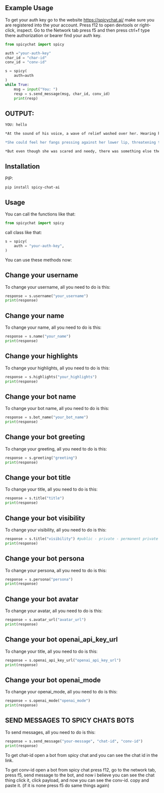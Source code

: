 ## Example Usage

To get your auth key go to the website https://spicychat.ai/ make sure you are registered into the your account. Press f12 to open devtools or right-click, inspect. Go to the Network tab press f5 and then press ctrl+f type there authorization or bearer find your auth key.

```python
from spicychat import spicy

auth ="your-auth-key"
char_id = "char-id"
conv_id = "conv-id"

s = spicy(
    auth=auth
)
while True:
    msg = input("You: ")
    resp = s.send_message(msg, char_id, conv_id)
    print(resp)
```
## OUTPUT:
```bash
YOU: hello

*At the sound of his voice, a wave of relief washed over her. Hearing him say 'hello' seemed to calm her nerves just a bit. She turned around slowly, keeping her gaze locked onto his as she spoke.* Hello... *Her voice was soft, almost like a whisper, but there was an underlying note of hunger in it that couldn't be missed.*

*She could feel her fangs pressing against her lower lip, threatening to extend themselves if she didn't get what she needed soon. Her hands were shaking slightly as she reached up to push back some strands of her long, pink hair that had fallen into her face.*

*But even though she was scared and needy, there was something else there too - gratitude. Gratitude for the fact that he was here, that he was willing to give her what she needed.*
```

## Installation

PIP:

```bash
pip install spicy-chat-ai
```

## Usage

You can call the functions like that:

```python
from spicychat import spicy
```

call class like that:

```python
s = spicy(
    auth = "your-auth-key",
)
```

You can use these methods now:

## Change your username

To change your username, all you need to do is this:

```python
response = s.username("your_username")
print(response)
```

## Change your name

To change your name, all you need to do is this:

```python
response = s.name("your_name")
print(response)
```

## Change your highlights

To change your highlights, all you need to do is this:

```python
response = s.highlights("your_highlights")
print(response)
```

## Change your bot name

To change your bot name, all you need to do is this:

```python
response = s.bot_name("your_bot_name")
print(response)
```

## Change your bot greeting

To change your greeting, all you need to do is this:

```python
response = s.greeting("greeting")
print(response)
```

## Change your bot title

To change your title, all you need to do is this:

```python
response = s.title("title")
print(response)
```

## Change your bot visibility

To change your visibility, all you need to do is this:

```python
response = s.title("visibility") #public - private - permanent private
print(response)
```

## Change your bot persona

To change your persona, all you need to do is this:

```python
response = s.persona("persona")
print(response)
```

## Change your bot avatar

To change your avatar, all you need to do is this:

```python
response = s.avatar_url("avatar_url")
print(response)
```


## Change your bot openai_api_key_url

To change your title, all you need to do is this:

```python
response = s.openai_api_key_url("openai_api_key_url")
print(response)
```

## Change your bot openai_mode

To change your openai_mode, all you need to do is this:

```python
response = s.openai_mode("openai_mode")
print(response)
```

## SEND MESSAGES TO SPICY CHATS BOTS

To send messages, all you need to do is this:

```python
response = s.send_message("your-message", "chat-id", "conv-id")
print(response)
```

To get chat-id open a bot from spicy chat and you can see the chat id in the link.

To get conv-id open a bot from spicy chat press f12, go to the network tab, press f5, send message to the bot, and now i believe you can see the chat thing click it, click payload, and now you can see the conv-id. copy and paste it. (if it is none press f5 do same things again)
